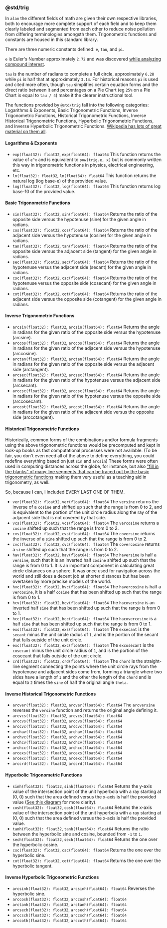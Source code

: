 ### @std/trig

In `alan` the different fields of math are given their own respective libraries, both to encourage more complete support of each field and to keep them clearly labeled and segmented from each other to reduce noise pollution from differing terminologies amongsth them. Trigonometric functions and constants are housed in this standard library.

There are three numeric constants defined: `e`, `tau`, and `pi`.

`e` is Euler's Number approximately `2.72` and was discovered [while analyzing compound interest](https://en.wikipedia.org/wiki/E_(mathematical_constant)).

`tau` is the number of radians to complete a full circle, approximately `6.28` while `pi` is half that at approximately `3.14`. For historical reasons `pi` is used and cited more often, though `tau` simplifies certain equation forms and the direct ratio between it and percentages on a Pie Chart (eg `25%` on a Pie Chart is equal to `tau / 4`) make it the clearer instructional tool.

The functions provided by `@std/trig` fall into the following categories: Logarithms & Exponents, Basic Trigonometric Functions, Inverse Trigonometric Functions, Historical Trigonometric Functions, Inverse Historical Trigonometric Functions, Hyperbolic Trigonometric Functions, and Inverse Hyperbolic Trigonometric Functions. [Wikipedia has lots of great material on them all](https://en.wikipedia.org/wiki/Trigonometric_functions).

#### Logarithms & Exponents

* `exp(float32): float32`, `exp(float64): float64`
  This function returns the value of `e^x` and is equivalent to `pow(trig.e, x)` but is commonly written this way in trigonometric functions in physics, electrical engineering, etc.
* `ln(float32): float32`, `ln(float64): float64`
  This function returns the natural log (log base-e) of the provided value.
* `log(float32): float32`, `log(float64): float64`
  This function returns log base-10 of the provided value.

#### Basic Trigonometric Functions

* `sin(float32): float32`, `sin(float64): float64`
  Returns the ratio of the opposite side versus the hypotenuse (sine) for the given angle in radians.
* `cos(float32): float32`, `cos(float64): float64`
  Returns the ratio of the adjacent side versus the hypotenuse (cosine) for the given angle in radians.
* `tan(float32): float32`, `tan(float64): float64`
  Returns the ratio of the opposite side versus the adjacent side (tangent) for the given angle in radians.
* `sec(float32): float32`, `sec(float64): float64`
  Returns the ratio of the hypotenuse versus the adjacent side (secant) for the given angle in radians.
* `csc(float32): float32`, `csc(float64): float64`
  Returns the ratio of the hypotenuse versus the opposite side (cosecant) for the given angle in radians.
* `cot(float32): float32`, `cot(float64): float64`
  Returns the ratio of the adjacent side versus the opposite side (cotangent) for the given angle in radians.

#### Inverse Trigonometric Functions

* `arcsin(float32): float32`, `arcsin(float64): float64`
  Returns the angle in radians for the given ratio of the opposite side versus the hypotenuse (arcsine).
* `arccos(float32): float32`, `arccos(float64): float64`
  Returns the angle in radians for the given ratio of the adjacent side versus the hypotenuse (arccosine).
* `arctan(float32): float32`, `arctan(float64): float64`
  Returns the angle in radians for the given ratio of the opposite side versus the adjacent side (arctangent).
* `arcsec(float32): float32`, `arcsec(float64): float64`
  Returns the angle in radians for the given ratio of the hypotenuse versus the adjacent side (arcsecant).
* `arccsc(float32): float32`, `arccsc(float64): float64`
  Returns the angle in radians for the given ratio of the hypotenuse versus the opposite side (arccosecant).
* `arccot(float32): float32`, `arccot(float64): float64`
  Returns the angle in radians for the given ratio of the adjacent side versus the opposite side (arccotangent).

#### Historical Trigonometric Functions

Historically, common forms of the combinations and/or formula fragments using the above trigonometric functions would be precomputed and kept in look-up books as fast computational processes were not available. (To be fair, you don't even need all of the above to define everything, you could redefine everything based on just `sin` and `arcsin`) These forms were often used in computing distances across the globe, for instance, but also ["fill in the blanks" of many line segments that can be traced out by the basic trigonometric functions](https://en.wikipedia.org/wiki/File:Circle-trig6.svg) making them very useful as a teaching aid in trigonometry, as well.

So, because I can, I included EVERY LAST ONE OF THEM.

* `ver(float32): float32`, `ver(float64): float64`
  The `versine` returns the inverse of a `cosine` and shifted up such that the range is from 0 to 2, and is equivalent to the portion of the unit circle radius along the ray of the adjacent side that is not covered by that side.
* `vcs(float32): float32`, `vcs(float64): float64`
  The `vercosine` returns a `cosine` shifted up such that the range is from 0 to 2.
* `cvs(float32): float32`, `cvs(float64): float64`
  The `coversine` returns the inverse of a `sine` shifted up such that the range is from 0 to 2.
* `cvc(float32): float32`, `cvc(float64): float64`
  The `covercosine` returns a `sine` shifted up such that the range is from 0 to 2.
* `hav(float32): float32`, `hav(float64): float64`
  The `haversine` is half a `versine`, such that it is an inverted half `cosine` shifted up such that the range is from 0 to 1. It is an important component in calculating great circle distances on a sphere. It was once used for navigation across the world and still does a decent job at shorter distances but has been overtaken by more precise models of the world.
* `hvc(float32): float32`, `hvc(float64): float64`
  The `havercosine` is half a `vercosine`, it is a half `cosine` that has been shifted up such that the range is from 0 to 1.
* `hcv(float32): float32`, `hcv(float64): float64`
  The `hacoversine` is an inverted half `sine` that has been shifted up such that the range is from 0 to 1.
* `hcc(float32): float32`, `hcc(float64): float64`
  The `hacovercosine` is a half `sine` that has been shifted up such that the range is from 0 to 1.
* `exs(float32): float32`, `exs(float64): float64`
  The `exsecant` is the `secant` minus the unit circle radius of `1`, and is the portion of the secant that falls outside of the unit circle.
* `exc(float32): float32`, `exc(float64): float64`
  The `excosecant` is the `cosecant` minus the unit circle radius of `1`, and is the portion of the cosecant that falls outside of the unit circle.
* `crd(float32): float32`, `crd(float64): float64`
  The `chord` is the straight-line segment connecting the points where the unit circle rays from the hypotenuse and adjacent sides come from, forming a triangle where two sides have a length of `1` and the other the length of the `chord` and is equal to `2` times the `sine` of half the original angle `theta`.

#### Inverse Historical Trigonometric Functions

* `arcver(float32): float32`, `arcver(float64): float64`
  The `arcversine` reverses the `versine` function and returns the original angle defining it.
* `arcvcs(float32): float32`, `arcvcs(float64): float64`
* `arccvs(float32): float32`, `arccvs(float64): float64`
* `arccvc(float32): float32`, `arccvc(float64): float64`
* `archav(float32): float32`, `archav(float64): float64`
* `archvc(float32): float32`, `archvc(float64): float64`
* `archcv(float32): float32`, `archcv(float64): float64`
* `archcc(float32): float32`, `archcc(float64): float64`
* `arcexs(float32): float32`, `arcexs(float64): float64`
* `arcexc(float32): float32`, `arcexc(float64): float64`
* `arccrd(float32): float32`, `arccrd(float64): float64`

#### Hyperbolic Trigonometric Functions

* `sinh(float32): float32`, `sinh(float64): float64`
  Returns the y-axis value of the intersection point of the unit hyperbola with a ray starting at (0, 0) such that the area defined versus the x-axis is half the provided value ([See this diagram](https://en.wikipedia.org/wiki/File:Hyperbolic_functions-2.svg) for more clarity).
* `cosh(float32): float32`, `cosh(float64): float64`
  Returns the x-axis value of the intersection point of the unit hyperbola with a ray starting at (0, 0) such that the area defined versus the x-axis is half the provided value.
* `tanh(float32): float32`, `tanh(float64): float64`
  Returns the ratio between the hyperbolic sine and cosine, bounded from `-1` to `1`.
* `sech(float32): float32`, `sech(float64): float64`
  Returns the one over the hyperbolic cosine.
* `csc(float32): float32`, `csc(float64): float64`
  Returns the one over the hyperbolic sine.
* `cot(float32): float32`, `cot(float64): float64`
  Returns the one over the hyperbolic tangent.

#### Inverse Hyperbolic Trigonometric Functions

* `arcsinh(float32): float32`, `arcsinh(float64): float64`
  Reverses the hyperbolic sine.
* `arccosh(float32): float32`, `arccosh(float64): float64`
* `arctanh(float32): float32`, `arctanh(float64): float64`
* `arcsech(float32): float32`, `arcsech(float64): float64`
* `arccsch(float32): float32`, `arccsch(float64): float64`
* `arccoth(float32): float32`, `arccoth(float64): float64`

